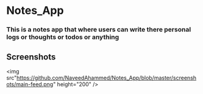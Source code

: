 # Notes_App

### This is a notes app that where users can write there personal logs or thoughts or todos or anything

## Screenshots

<img src"https://github.com/NaveedAhammed/Notes_App/blob/master/screenshots/main-feed.png" height="200" />
